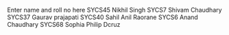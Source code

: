 Enter name and roll no here
SYCS45 Nikhil Singh 
SYCS7 Shivam Chaudhary
SYCS37 Gaurav prajapati
SYCS40 Sahil Anil Raorane
SYCS6 Anand Chaudhary
SYCS68 Sophia Philip Dcruz
